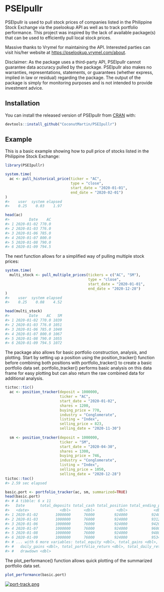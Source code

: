 
<!-- README.md is generated from README.Rmd. Please edit that file -->

# PSEIpullr

<!-- badges: start -->

<!-- badges: end -->

PSEIpullr is used to pull stock prices of companies listed in the
Philippine Stock Exchange via the pselookup API as well as to track
portfolio performance. This project was inspired by the lack of
available package(s) that can be used to efficiently pull local stock
prices.

Massive thanks to Vrymel for maintaining the API. Interested parties can
visit his/her website at <https://pselookup.vrymel.com/about>.

Disclaimer: As the package uses a third-party API, PSEIpullr cannot
guarantee data accuracy pulled by the package. PSEIpullr also makes no
warranties, representations, statements, or guarantees (whether express,
implied in law or residual) regarding the package. The output of the
package is simply for monitoring purposes and is not intended to provide
investment advice.

## Installation

You can install the released version of PSEIpullr from
[CRAN](https://CRAN.R-project.org) with:

``` r
devtools::install_github("CoconutMartin/PSEIpullr")
```

## Example

This is a basic example showing how to pull price of stocks listed in
the Philippine Stock Exchange:

``` r
library(PSEIpullr)

system.time(
  ac <- pull_historical_price(ticker = "AC", 
                              type = "close", 
                              start_date = "2020-01-01", 
                              end_date = "2020-02-01")
)
#>    user  system elapsed 
#>    0.25    0.03    1.97

head(ac)
#>         Date    AC
#> 1 2020-01-02 770.0
#> 2 2020-01-03 776.0
#> 3 2020-01-06 785.0
#> 4 2020-01-07 800.0
#> 5 2020-01-08 790.0
#> 6 2020-01-09 794.5
```

The next function allows for a simplified way of pulling multiple stock
prices:

``` r
system.time(
  multi_stock <- pull_multiple_prices(tickers = c("AC", "SM"), 
                                      type = "close", 
                                      start_date = "2020-01-01", 
                                      end_date = "2020-12-28")
)
#>    user  system elapsed 
#>    0.25    0.08    4.52

head(multi_stock)
#>         Date    AC   SM
#> 1 2020-01-02 770.0 1039
#> 2 2020-01-03 776.0 1051
#> 3 2020-01-06 785.0 1040
#> 4 2020-01-07 800.0 1067
#> 5 2020-01-08 790.0 1055
#> 6 2020-01-09 794.5 1072
```

The package also allows for basic portfolio construction, analysis, and
plotting. Start by setting up a position using the position\_tracker()
function before combining both positions with portfolio\_tracker() to
create a basic portfolio data set. portfolio\_tracker() performs basic
analysis on this data frame for easy plotting but can also return the
raw combined data for additional analysis.

``` r
tictoc::tic()
  ac <- position_tracker(deposit = 1000000, 
                         ticker = "AC",   
                         start_date = "2020-01-02", 
                         shares = 1200, 
                         buying_price = 770, 
                         industry = "Conglomerate", 
                         listing = "Index", 
                         selling_price = 823, 
                         selling_date = "2020-11-30")
  
  sm <- position_tracker(deposit = 1000000, 
                         ticker = "SM", 
                         start_date = "2020-04-30", 
                         shares = 1300, 
                         buying_price = 746,    
                         industry = "Conglomerate", 
                         listing = "Index", 
                         selling_price = 1050, 
                         selling_date = "2020-12-28")
tictoc::toc()
#> 2.59 sec elapsed

basic.port <- portfolio_tracker(ac, sm, summarized=TRUE)
head(basic.port)
#> # A tibble: 6 x 11
#>   Date       total_deposits total_cash total_position total_ending_po~
#>   <date>              <dbl>      <dbl>          <dbl>            <dbl>
#> 1 2020-01-02        1000000      76000         924000           924000
#> 2 2020-01-03        1000000      76000         924000           931200
#> 3 2020-01-06        1000000      76000         924000           942000
#> 4 2020-01-07        1000000      76000         924000           960000
#> 5 2020-01-08        1000000      76000         924000           948000
#> 6 2020-01-09        1000000      76000         924000           953400
#> # ... with 6 more variables: total_equity <dbl>, total_gains <dbl>,
#> #   daily_gains <dbl>, total_portfolio_return <dbl>, total_daily_return <dbl>,
#> #   drawdown <dbl>
```

The plot\_performance() function allows quick plotting of the summarized
portfolio data set.

``` r
plot_performance(basic.port)
```

[![port-track.png](https://i.postimg.cc/YSdPDZMj/port-track.png)](https://postimg.cc/FfJG7PfQ)
